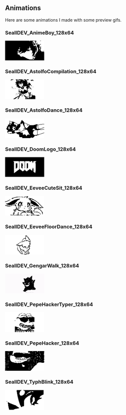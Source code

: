 ## Animations

Here are some animations I made with some preview gifs.

### SeallDEV_AnimeBoy_128x64
<img src="https://raw.githubusercontent.com/sealldeveloper/flipper/main/dolphin/%23AnimationGifExamples/SeallDEV_AnimeBoy_128x64.gif">

### SeallDEV_AstolfoCompilation_128x64
<img src="https://raw.githubusercontent.com/sealldeveloper/flipper/main/dolphin/%23AnimationGifExamples/SeallDEV_AstolfoCompilation_128x64.gif">

### SeallDEV_AstolfoDance_128x64
<img src="https://raw.githubusercontent.com/sealldeveloper/flipper/main/dolphin/%23AnimationGifExamples/SeallDEV_AstolfoDance_128x64.gif">

### SeallDEV_DoomLogo_128x64
<img src="https://raw.githubusercontent.com/sealldeveloper/flipper/main/dolphin/%23AnimationGifExamples/SeallDEV_DoomLogo_128x64.gif">

### SeallDEV_EeveeCuteSit_128x64
<img src="https://raw.githubusercontent.com/sealldeveloper/flipper/main/dolphin/%23AnimationGifExamples/SeallDEV_EeveeCuteSit_128x64.gif">

### SeallDEV_EeveeFloorDance_128x64
<img src="https://raw.githubusercontent.com/sealldeveloper/flipper/main/dolphin/%23AnimationGifExamples/SeallDEV_EeveeFloorDance_128x64.gif">

### SeallDEV_GengarWalk_128x64
<img src="https://raw.githubusercontent.com/sealldeveloper/flipper/main/dolphin/%23AnimationGifExamples/SeallDEV_GengarWalk_128x64.gif">

### SeallDEV_PepeHackerTyper_128x64
<img src="https://raw.githubusercontent.com/sealldeveloper/flipper/main/dolphin/%23AnimationGifExamples/SeallDEV_PepeHackerTyper_128x64.gif">

### SeallDEV_PepeHacker_128x64
<img src="https://raw.githubusercontent.com/sealldeveloper/flipper/main/dolphin/%23AnimationGifExamples/SeallDEV_PepeHacker_128x64.gif">

### SeallDEV_TyphBlink_128x64
<img src="https://raw.githubusercontent.com/sealldeveloper/flipper/main/dolphin/%23AnimationGifExamples/SeallDEV_TyphBlink_128x64.gif">
